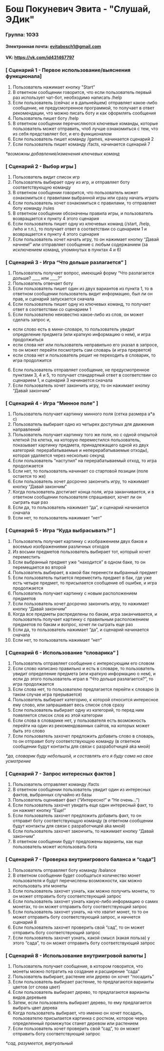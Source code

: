 # Бош Покуневич Эвита - "Слушай, ЭДик"

### Группа: 10Э3
#### Электронная почта: evitabosch1@gmail.com
#### VK: https://vk.com/id431467797
### [ Сценарий 1 - Первое использование/выяснения функционала]
1. Пользователь нажимает кнопку "Start"
2. В ответном сообщении говорится, что если пользователь первый раз использует чат-бот, необходимо написать /help
3. Если пользователь (сейчас и в дальнейшем) отправляет какое-либо сообщение, не предусмотренное программой, то получает в ответ рекомендации, что можно писать боту и как оформлять сообщения
4. Пользователь пишет боту /help
5. В ответном сообщении перечисляются ключевые команды, которые пользователь может отправить, чтоб лучше ознакомиться с тем, что из себя представляет бот, и его функционалом
6. Если пользователь пишет команду /games, начинается сценарий 2
7.  Если пользователь пишет команду /facts, начинается сценарий 7

_*возможны добавления/изменения ключевых команд_
### [ Сценарий 2 - Выбор игры ]
1. Пользователь видит список игр
2. Пользователь выбирает одну из игр, и отправляет боту соответствующую команду
3. В ответном сообщении говорится, что пользователь может ознакомиться с правилами выбранной игры или сразу начать играть
4. Если пользователь хочет ознакомиться с правилами, то отправляет боту команду /rules
5. В ответном сообщении обозначены правила игры, и пользователь возвращается к пункту 4 этого сценария
6. Если пользователь пишет одну из ключевых команд (/start, /help, /who и т.п.), то получает ответ в соответствии со сценарием 1 и возвращается к пункту 4 этого сценария
7. Если пользователь хочет начать игру, то он нажимает кнопку “Давай начнем!” или отправляет сообщение с любым содержанием (за исключением команд, упомянутых в пунктах 4 и 6)

### [ Сценарий 3 - Игра “Что дольше разлагается” ]  
1. Пользователь получает вопрос, имеющий форму “Что разлагается дольше?  ____ или ____?”
2. Пользователь отвечает боту
3. Если пользователь пишет один из двух вариантов из пункта 1, то в ответном сообщении пользователь видит информацию, был ли он прав, и сценарий запускается сначала
4. Если пользователь пишет одну из ключевых команд, то получает ответ в соответствии со сценарием 1
5. Если пользователю неизвестно какое-либо из слов, он может сделать запрос и,
+ если слово есть в мини-словаре, то пользователь увидит определение предмета (или краткую информацию о нем), и игра продолжиться
+ если слова нет или пользователь неправильно его указал в запросе, то он может перейти посмотреть сам словарь (и игра прервется)
+ если слова нет и пользователь решит не переходить в словарик, то игра продолжится 
6. Если пользователь отправляет сообщение, не предусмотренное пунктами 3, 4 и 5, то получает стандартный ответ в соответствии со сценарием 1, и сценарий 3 начинается сначала 
7. Если пользователь хочет закончить игру, то он нажимает кнопку “Давай закончим”
### [ Сценарий 4 - Игра “Минное поле” ]
1. Пользователь получает картинку минного поля (сетка размера а*а с)
2. Пользователь выбирает одно из четырех доступных для движения направлений
3. Пользователь получает картинку того же поля, но с одной открытой клеткой (та клетка, на которую переместился пользователь, показывает картинку предмета, принадлежащего одной из двух категорий: перерабатываемые и неперерабатываемые отходы), которая удаляется через несколько секунд
4. Если пользователь “наступил” на перерабатываемый отход, то игра продолжается
5. Если нет, то пользователь начинает со стартовой позиции (поле остается то же)
6. Если пользователь хочет досрочно закончить игру, то нажимает кнопку “Давай закончим”
7. Когда пользователь достигает конца поля, игра заканчивается, и в ответном сообщении пользователя спрашивают, хочет ли он сыграть еще раз
8. Если да, то пользователь нажимает “да”, и сценарий начинается сначала
9. Если нет, то пользователь нажимает “нет”

### [ Сценарий 5 - Игра “Куда выбрасывать?” ]
1. Пользователь получает картинку с изображением двух баков и восемью изображениями различных отходов
2. Из восьми предметов пользователь выбирает тот, который хочет переместить
3. Если выбранный предмет уже “находится” в одном баке, то он перемещается во второй
4. Пользователь выбирает, в какой бак перенести выбранный предмет
5. Если пользователь пытается переместить предмет в бак, где уже есть четыре предмет, то присылается сообщение об ошибке, и игра продолжается
6. Пользователь получает картинку с новым расположением предметов
7. Если пользователь хочет досрочно закончить игру, то нажимает кнопку “Давай закончим”
8. Когда все предметы распределены по бакам, игра заканчивается, и пользователь получает картинку с правильным расположением предметов по бакам и вопрос, хочет ли сыграть еще раз
9. Если да, то пользователь нажимает “да”, и сценарий начинается сначала
10. Если нет, то пользователь нажимает “нет”

### [ Сценарий 6 - Использование “словарика” ]  
1. Пользователь отправляет сообщение с интересующим его словом
2. Если слово написано правильно и есть в словаре, то пользователь увидит определение предмета (или краткую информацию о нем), и если до этого пользователь играл в “Что дольше разлагается?”, то игра продолжается
3. Если слова нет, то пользователю предлагается перейти к словарю (в таком случае игра прерывается)
4. Пользователь выбирает категорию, к которой относится интересное ему слово, или запрашивает весь список слов сразу
5. Если пользователь выбирает одну из категорий, то перед ним появляется список слов из этой категории
6. Если слова в словарике нет, у пользователя есть возможность перейти на один из рекомендованных сайтов, на которых может быть это слово
7. Если пользователь захочет предложить добавить слово в словарь, то он отправит боту соответствующую команду (в ответном сообщении будут контакты для связи с разработчицей aka мной)

_*да, словарик буду небольшой, и составлять его я буду сама на свое усмотрение_
### [ Сценарий 7 - Запрос интересных фактов ] 
1. Пользователь отправляет команду /facts
2. В ответном сообщении пользователь увидит один из интересных фактов, выбранных случайно из базы
3. Пользователь оценивает факт (“Интересно!” и “Не очень…”)
4. Если пользователь захочет увидеть еще один интересный факт, то он нажмет кнопку “Еще!”
5. Если пользователь захочет предложить добавить факт, то он отправит боту соответствующую команду (в ответном сообщении будут контакты для связи с разработчицей aka мной)
6. Если пользователь захочет закончить, то нажимает кнопку “Давай закончим”
7. В ответном сообщении будут предложены варианты, как еще пользователь может использовать бота
### [ Сценарий 7 - Проверка внутриигрового баланса и “сада”]
1. Пользователь отправляет боту команду /balance
2. В ответном сообщении будет сообщаться количество монет пользователя и будут перечислены возможности, как можно использовать эти монеты
3. Если пользователь захочет узнать, как можно получить монеты, то он может отправить боту соответствующий запрос
4. Если пользователь захочет узнать какую-либо информацию о самих монетах, то он может отправить боту соответствующий запрос
5. Если пользователь захочет узнать, на что хватит монет, то то он может отправить боту соответствующий запрос, и начнется сценарий 8
6. Если пользователь захочет проверить свой “сад”, то он может отправить боту соответствующий запрос
7. Если пользователь захочет узнать, какой смысл (какая польза) у этого “сада”, то он может отправить боту соответствующий запрос
### [ Сценарий 8 - Использование внутриигровой валюты ]
1. Пользователь получает сообщение, в котором говорится, что монеты можно потратить на создание и расширение “сада”
2. Пользователь выбирает, растение или дерево он хочет “посадить”
3. Если пользователь выбирает растение, то предлагаются варианты цветов (от слова цвет)
4. Если пользователь выбирает дерево, то предлагаются варианты видов деревьев
5. Затем, если пользователь выбирает дерево, то ему предлагается выбрать цвет дерева
6. Когда пользователь выбирает, что именно он хочет посадить, пользователю присылается картинка с ростком, которое через определенный промежуток станет деревом или растением
7. Если пользователь хочет проверить свой “сад”, то он может отправить боту соответствующий запрос

_*сад, разумеется, виртуальный_
